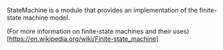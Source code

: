 StateMachine is a module that provides an implementation of the finite-state machine model.

(For more information on finite-state machines and their uses)[https://en.wikipedia.org/wiki/Finite-state_machine]
